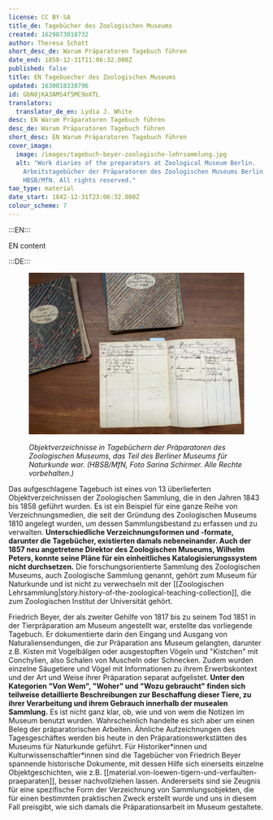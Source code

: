 ```yaml
---
license: CC BY-SA
title_de: Tagebücher des Zoologischen Museums
created: 1629873018732
author: Theresa Schatt
short_desc_de: Warum Präparatoren Tagebuch führen
date_end: 1858-12-31T11:06:32.000Z
published: false
title: EN Tagebuecher des Zoologischen Museums
updated: 1630018338796
id: GbN8jKA3AMS4f5MC9oXTL
translators:
  translator_de_en: Lydia J. White
desc: EN Warum Präparatoren Tagebuch führen
desc_de: Warum Präparatoren Tagebuch führen
short_desc: EN Warum Präparatoren Tagebuch führen
cover_image:
  image: /images/tagebuch-beyer-zoologische-lehrsammlung.jpg
  alt: "Work diaries of the preparators at Zoological Museum Berlin.
    Arbeitstagebücher der Präparatoren des Zoologischen Museums Berlin. Source:
    HBSB/MfN. All rights reserved."
tao_type: material
date_start: 1842-12-31T23:06:32.000Z
colour_scheme: 7
---
```



:::EN:::

EN content

:::DE:::

<figure>

![Drei leicht zerfledderte Hefte, eins davon aufgeschlagen, liegen auf Untergrund aus Holz. Die beiden Cover haben handschriftliche Titel in Schreibschrift: Tagebuch der Zoologischen Sammlung, gefolgt von Jahreszahlen 1844 und 1849. Das aufgeschlagene Heft zeigt eine Doppelseite für Juni 1843, die per Hand in mehrere Spalten unterschiedlicher Breite geteilt ist. Etwa ein Drittel der Seite ist beschrieben.](images/tagebuch-beyer-zoologische-sammlung-museum.jpg)

<figcaption>

_Objektverzeichnisse in Tagebüchern der Präparatoren des Zoologischen Museums, das Teil des Berliner Museums für Naturkunde war. (HBSB/MfN, Foto Sarina Schirmer. Alle Rechte vorbehalten.)_

</figcaption>

</figure>

Das aufgeschlagene Tagebuch ist eines von 13 überlieferten Objektverzeichnissen der Zoologischen Sammlung, die in den Jahren 1843 bis 1858 geführt wurden. Es ist ein Beispiel für eine ganze Reihe von Verzeichnungsmedien, die seit der Gründung des Zoologischen Museums 1810 angelegt wurden, um dessen Sammlungsbestand zu erfassen und zu verwalten. **Unterschiedliche Verzeichnungsformen und -formate, darunter die Tagebücher, existierten damals nebeneinander. Auch der 1857 neu angetretene Direktor des Zoologischen Museums, Wilhelm Peters, konnte seine Pläne für ein einheitliches Katalogisierungssystem nicht durchsetzen.** Die forschungsorientierte Sammlung des Zoologischen Museums, auch Zoologische Sammlung genannt, gehört zum Museum für Naturkunde und ist nicht zu verwechseln mit der [[Zoologischen Lehrsammlung|story.history-of-the-zoological-teaching-collection]], die zum Zoologischen Institut der Universität gehört.

Friedrich Beyer, der als zweiter Gehilfe von 1817 bis zu seinem Tod 1851 in der Tierpräparation am Museum angestellt war, erstellte das vorliegende Tagebuch. Er dokumentierte darin den Eingang und Ausgang von Naturaliensendungen, die zur Präparation ans Museum gelangten, darunter z.B. Kisten mit Vogelbälgen oder ausgestopften Vögeln und "Kistchen" mit Conchylien, also Schalen von Muscheln oder Schnecken. Zudem wurden einzelne Säugetiere und Vögel mit Informationen zu ihrem Erwerbskontext und der Art und Weise ihrer Präparation separat aufgelistet. **Unter den Kategorien "Von Wem", "Woher" und "Wozu gebraucht" finden sich teilweise detaillierte Beschreibungen zur Beschaffung dieser Tiere, zu ihrer Verarbeitung und ihrem Gebrauch innerhalb der musealen Sammlung.** Es ist nicht ganz klar, ob, wie und von wem die Notizen im Museum benutzt wurden. Wahrscheinlich handelte es sich aber um einen Beleg der präparatorischen Arbeiten. Ähnliche Aufzeichnungen des Tagesgeschäftes werden bis heute in den Präparationswerkstätten des Museums für Naturkunde geführt. Für Historiker\*innen und Kulturwissenschaftler\*innen sind die Tagebücher von Friedrich Beyer spannende historische Dokumente, mit dessen Hilfe sich einerseits einzelne Objektgeschichten, wie z.B. [[material.von-loewen-tigern-und-verfaulten-praeparaten]], besser nachvollziehen lassen. Andererseits sind sie Zeugnis für eine spezifische Form der Verzeichnung von Sammlungsobjekten, die für einen bestimmten praktischen Zweck erstellt wurde und uns in diesem Fall preisgibt, wie sich damals die Präparationsarbeit im Museum gestaltete.

